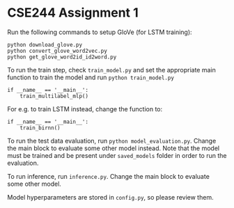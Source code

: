# CSE244 Assignment 1

Run the following commands to setup GloVe (for LSTM training):
```
python download_glove.py
python convert_glove_word2vec.py
python get_glove_word2id_id2word.py
```

To run the train step, check `train_model.py` and set the appropriate main function to train the model and run `python train_model.py`
```
if __name__ == '__main__':
    train_multilabel_mlp()
```

For e.g. to train LSTM instead, change the function to:
```
if __name__ == '__main__':
    train_birnn()
```

To run the test data evaluation, run `python model_evaluation.py`. Change the main block to evaluate some other model instead. Note that the model must be trained and be present under `saved_models` folder in order to run the evaluation.

To run inference, run `inference.py`. Change the main block to evaluate some other model.

Model hyperparameters are stored in `config.py`, so please review them.